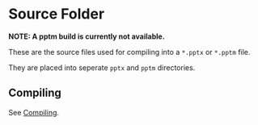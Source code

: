 # Source Folder

**NOTE: A pptm build is currently not available.**

These are the source files used for compiling into a `*.pptx` or `*.pptm` file.

They are placed into seperate `pptx` and `pptm` directories.

## Compiling

See [Compiling](../README.md#Compiling).
